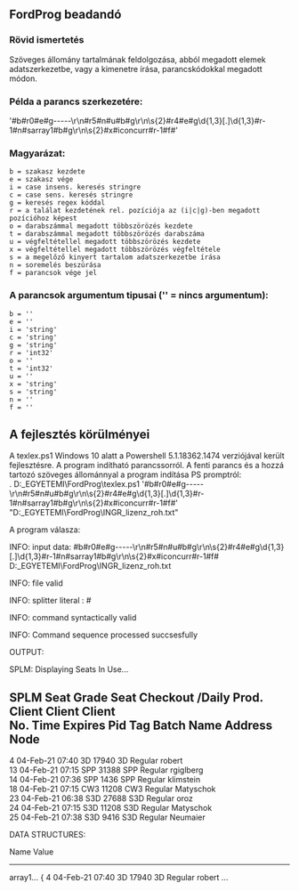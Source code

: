 ## FordProg beadandó

### Rövid ismertetés
Szöveges állomány tartalmának feldolgozása, abból megadott elemek adatszerkezetbe, vagy a kimenetre írása, parancskódokkal megadott módon.

### Példa a parancs szerkezetére:
'#b#r0#e#g-----\r\n#r5#n#u#b#g\r\n\s{2}#r4#e#g\d{1,3}[.]\d{1,3}#r-1#n#sarray1#b#g\r\n\s{2}#x#iconcurr#r-1#f#'

### Magyarázat:  
	b = szakasz kezdete
	e = szakasz vége
	i = case insens. keresés stringre
	c = case sens. keresés stringre
	g = keresés regex kóddal
	r = a találat kezdetének rel. pozíciója az (i|c|g)-ben megadott pozícióhoz képest
	o = darabszámmal megadott többszörözés kezdete 
	t = darabszámmal megadott többszörözés darabszáma
	u = végfeltétellel megadott többszörözés kezdete
	x = végfeltétellel megadott többszörözés végfeltétele
	s = a megelőző kinyert tartalom adatszerkezetbe írása
	n = soremelés beszúrása
	f = parancsok vége jel

### A parancsok argumentum tipusai ('' = nincs argumentum):

	b = ''
	e = ''
	i = 'string'
	c = 'string'
	g = 'string'
	r = 'int32'
	o = ''
	t = 'int32'
	u = ''
	x = 'string'
	s = 'string'
	n = ''
	f = ''

## A fejlesztés körülményei
A texlex.ps1 Windows 10 alatt a Powershell 5.1.18362.1474 verziójával került fejlesztésre. A program indítható parancssorról. A fenti parancs és a hozzá tartozó szöveges állománnyal a program indítása PS promptról:  
. D:\_EGYETEMI\FordProg\texlex.ps1 '#b#r0#e#g-----\r\n#r5#n#u#b#g\r\n\s{2}#r4#e#g\d{1,3}[.]\d{1,3}#r-1#n#sarray1#b#g\r\n\s{2}#x#iconcurr#r-1#f#' "D:\_EGYETEMI\FordProg\INGR_lizenz_roh.txt"  
 
A program válasza:  
  
INFO:  input data:   #b#r0#e#g-----\r\n#r5#n#u#b#g\r\n\s{2}#r4#e#g\d{1,3}[.]\d{1,3}#r-1#n#sarray1#b#g\r\n\s{2}#x#iconcurr#r-1#f#  
   D:\_EGYETEMI\FordProg\INGR_lizenz_roh.txt  
  
   INFO:  file valid  
  
   INFO:  splitter literal :  #  
  
   INFO:  command syntactically valid  
  
   INFO:  Command sequence processed succsesfully  
  
   OUTPUT:  

SPLM: Displaying Seats In Use...
  
SPLM             Seat Grade
Seat Checkout      /Daily       Prod.         Client     Client          Client  
No.  Time          Expires Pid  Tag   Batch   Name       Address         Node  
--------------------------------------------------------------------------------  
 4 04-Feb-21 07:40 3D    17940 3D   Regular  robert  
13 04-Feb-21 07:15 SPP   31388 SPP  Regular  rgiglberg  
14 04-Feb-21 07:36 SPP   1436 SPP  Regular  klimstein  
18 04-Feb-21 07:15 CW3   11208 CW3  Regular  Matyschok  
23 04-Feb-21 06:38 S3D   27688 S3D  Regular  oroz  
24 04-Feb-21 07:15 S3D   11208 S3D  Regular  Matyschok  
25 04-Feb-21 07:38 S3D   9416 S3D  Regular  Neumaier  
  
  
   DATA STRUCTURES:  
  
  
Name                           Value  
----                           -----  
array1...                      { 4 04-Feb-21 07:40 3D    17940 3D   Regular  robert     ...